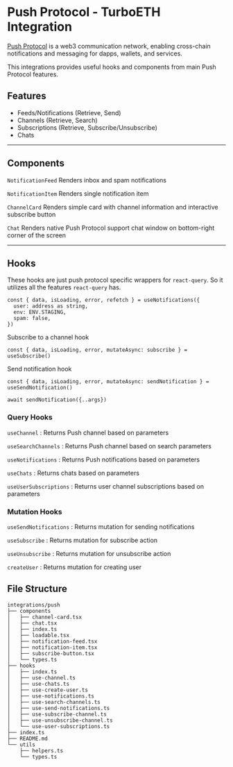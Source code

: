 # Push Protocol - TurboETH Integration

[Push Protocol](https://push.org/) is a web3 communication network, enabling cross-chain notifications and messaging for dapps, wallets, and services.

This integrations provides useful hooks and components from main Push Protocol features.

## Features

- Feeds/Notifications (Retrieve, Send)
- Channels (Retrieve, Search)
- Subscriptions (Retrieve, Subscribe/Unsubscribe)
- Chats

---

## Components

`NotificationFeed`
Renders inbox and spam notifications

`NotificationItem`
Renders single notification item

`ChannelCard`
Renders simple card with channel information and interactive subscribe button

`Chat`
Renders native Push Protocol support chat window on bottom-right corner of the screen

---

## Hooks
These hooks are just push protocol specific wrappers for `react-query`. So it utilizes all the features `react-query` has.

```tsx
const { data, isLoading, error, refetch } = useNotifications({
  user: address as string,
  env: ENV.STAGING,
  spam: false,
})
```

Subscribe to a channel hook

```tsx
const { data, isLoading, error, mutateAsync: subscribe } = useSubscribe()
```

Send notification hook

```tsx
const { data, isLoading, error, mutateAsync: sendNotification } = useSendNotification()

await sendNotification({..args})
```

### Query Hooks

`useChannel` : Returns Push channel based on parameters

`useSearchChannels` : Returns Push channel based on search parameters

`useNotifications` : Returns Push notifications based on parameters

`useChats` : Returns chats based on parameters

`useUserSubscriptions` : Returns user channel subscriptions based on parameters

### Mutation Hooks

`useSendNotifications` : Returns mutation for sending notifications

`useSubscribe` : Returns mutation for subscribe action

`useUnsubscribe` : Returns mutation for unsubscribe action

`createUser` : Returns mutation for creating user

## File Structure

```
integrations/push
├── components
│   ├── channel-card.tsx
│   ├── chat.tsx
│   ├── index.ts
│   ├── loadable.tsx
│   ├── notification-feed.tsx
│   ├── notification-item.tsx
│   ├── subscribe-button.tsx
│   └── types.ts
├── hooks
│   ├── index.ts
│   ├── use-channel.ts
│   ├── use-chats.ts
│   ├── use-create-user.ts
│   ├── use-notifications.ts
│   ├── use-search-channels.ts
│   ├── use-send-notifications.ts
│   ├── use-subscribe-channel.ts
│   ├── use-unsubscribe-channel.ts
│   └── use-user-subscriptions.ts
├── index.ts
├── README.md
└── utils
    ├── helpers.ts
    └── types.ts
```
